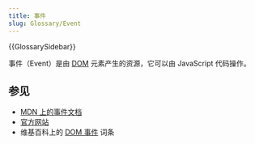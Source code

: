```yaml
---
title: 事件
slug: Glossary/Event
---
```


{{GlossarySidebar}}

事件（Event）是由 [DOM](/zh-CN/docs/Glossary/DOM) 元素产生的资源，它可以由 JavaScript 代码操作。

## 参见

- [MDN 上的事件文档](/zh-CN/docs/Web/API/Event)
- [官方网站](https://www.w3.org/TR/DOM-Level-2-Events/events.html)
- 维基百科上的 [DOM 事件](https://en.wikipedia.org/wiki/DOM_Events) 词条
